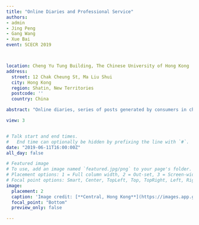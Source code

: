 ```yaml
---
title: "Online Diaries and Professional Service"
authors:
- admin
- Jing Peng
- Gang Wang
- Xue Bai
event: SCECR 2019



location: Cheng Yu Tung Building, The Chinese University of Hong Kong
address:
  street: 12 Chak Cheung St, Ma Liu Shui
  city: Hong Kong
  region: Shatin, New Territories
  postcode: ''
  country: China

abstract: "Online diaries, series of posts generated by consumers in chronological order to record their post-consumption experience over time, have recently emerged in professional services platforms. As a novel form of electronic word-of-mouth (eWOM), an online diary has an initiating post and some optional follow-up posts. Compared to conventional online reviews with a single post, the dynamic structure of online diaries may change the way consumers search and process information. Using a large dataset from an online platform of cosmetic procedures, this paper empirically investigates 1) whether providing follow-ups in online diaries affects the sales of professional services, and 2) how the impact of follow-ups is moderated by the perceived risk of professional services and the quality of service providers. We find that providing follow-ups in diaries has a positive effect on the sales of the respective cosmetic procedures. Moreover, the effect is weaker for high-quality providers than for low-quality providers, indicating that the quality of providers substitutes the effect of follow-ups. Interestingly, the effect of follow-ups is asymmetric for procedures with high and low perceived risks. For high-risk procedures, providing follow-ups increases sales regardless of the quality of providers. In contrast, for low-risk procedures, providing follow-ups substantially increases sales for low-quality providers, but not for high-quality providers. Finally, the substitution effect of the quality of providers over follow-ups is stronger for procedures with a lower perceived risk. Our findings provide important implications for both platform owners and service providers."

view: 3


# Talk start and end times.
#   End time can optionally be hidden by prefixing the line with `#`.
date: "2019-06-11T16:00:00Z"
all_day: false

# Featured image
# To use, add an image named `featured.jpg/png` to your page's folder.
# Placement options: 1 = Full column width, 2 = Out-set, 3 = Screen-width
# Focal point options: Smart, Center, TopLeft, Top, TopRight, Left, Right, BottomLeft, Bottom, BottomRight
image:
  placement: 2
  caption: 'Image credit: [**Central, Hong Kong**](https://images.app.goo.gl/aknRUbsjYxbmujaw9)'
  focal_point: "Bottom"
  preview_only: false

---
```






